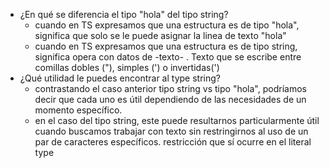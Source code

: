 - ¿En qué se diferencia el tipo "hola" del tipo string?  
	- cuando en TS expresamos que una estructura es de tipo "hola", significa que solo se le puede asignar la linea de texto "hola"  
	- cuando en TS expresamos que una estructura es de tipo string, significa  opera con datos de -texto- . Texto que se escribe entre comillas dobles ("), simples (') o invertidas(')  
- ¿Qué utilidad le puedes encontrar al type string?  
	- contrastando el caso anterior  tipo string vs tipo "hola", podríamos decir que cada uno es útil dependiendo de las necesidades de un momento específico.  
	- en el caso del tipo string, este puede resultarnos particularmente útil cuando buscamos trabajar con texto sin restringirnos al uso de un par de caracteres específicos. restricción que sí ocurre en el literal type  
